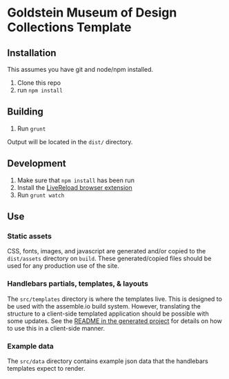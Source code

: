 # Goldstein Museum of Design Collections Template

## Installation

This assumes you have git and node/npm installed.

1. Clone this repo
2. run `npm install`

## Building

1. Run `grunt`

Output will be located in the `dist/` directory.

## Development

1. Make sure that `npm install` has been run
2. Install the [LiveReload browser extension](https://chrome.google.com/webstore/detail/livereload/jnihajbhpnppcggbcgedagnkighmdlei)
3. Run `grunt watch`


## Use

### Static assets

CSS, fonts, images, and javascript are generated and/or copied to the `dist/assets` directory on `build`. These generated/copied files should be used for any production use of the site.

### Handlebars partials, templates, & layouts

The `src/templates` directory is where the templates live. This is designed to be used with the assemble.io build system. However, translating the structure to a client-side templated application should be possible with some updates. See the [README in the generated project](https://github.com/justinph/goldstein-collection-template/blob/gh-pages/README.md) for details on how to use this in a client-side manner.


### Example data

The `src/data` directory contains example json data that the handlebars templates expect to render.
